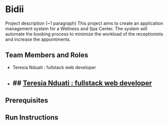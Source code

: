 # Bidii

Project description (~1 paragraph)
This project aims to create an application management system for a Wellness and Spa Center. The system will automate the booking process to minimize the workload of the receptionists and increase the appointments. 

## Team Members and Roles

* Teresia Nduati : fullstack web developer
* ## ## [Teresia Nduati : fullstack web developer](https://github.com/teresiawairimu/CIS641-HW2-Nduati) 


## Prerequisites

## Run Instructions
